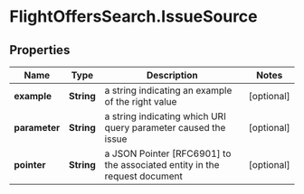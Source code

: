 # FlightOffersSearch.IssueSource

## Properties

Name | Type | Description | Notes
------------ | ------------- | ------------- | -------------
**example** | **String** | a string indicating an example of the right value | [optional] 
**parameter** | **String** | a string indicating which URI query parameter caused the issue | [optional] 
**pointer** | **String** | a JSON Pointer [RFC6901] to the associated entity in the request document | [optional] 


